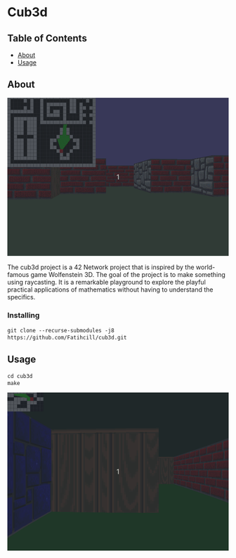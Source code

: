 # Cub3d

## Table of Contents

- [About](#about)
- [Usage](#usage)

## About <a name = "about"></a>
<img src="gifs/cub3d.gif" width="540" height="360" />

The cub3d project is a 42 Network project that is inspired by the world-famous game Wolfenstein 3D. The goal of the project is to make something using raycasting. It is a remarkable playground to explore the playful practical applications of mathematics without having to understand the specifics.


### Installing
```
git clone --recurse-submodules -j8 https://github.com/Fatihcill/cub3d.git
```
## Usage <a name = "usage"></a>


```
cd cub3d
make
```
<img src="gifs/cub3d2.gif" width="540" height="360" />
